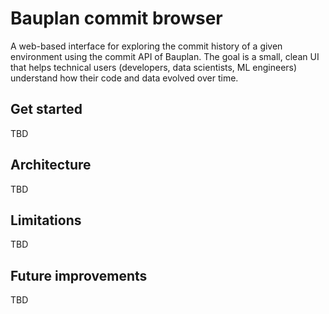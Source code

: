# Bauplan commit browser

A web-based interface for exploring the commit history of a given environment using the commit API of Bauplan.
The goal is a small, clean UI that helps technical users (developers, data scientists, ML engineers) understand how their code and data evolved over time.

## Get started

TBD

## Architecture

TBD

## Limitations

TBD

## Future improvements

TBD